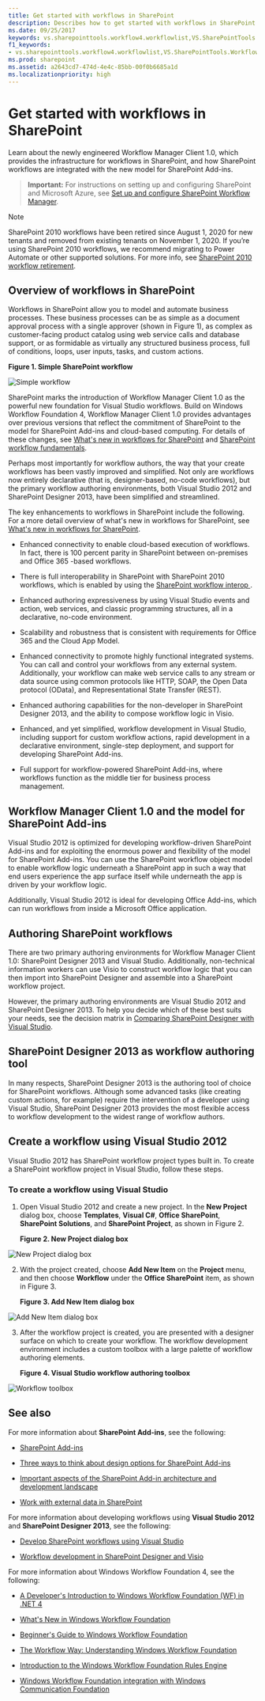 ```yaml
---
title: Get started with workflows in SharePoint
description: Describes how to get started with workflows in SharePoint and provides steps for creating a workflow using Visual Studio.
ms.date: 09/25/2017
keywords: vs.sharepointtools.workflow4.workflowlist,VS.SharePointTools.Workflow4.WorkflowName
f1_keywords:
- vs.sharepointtools.workflow4.workflowlist,VS.SharePointTools.Workflow4.WorkflowName
ms.prod: sharepoint
ms.assetid: a2643cd7-474d-4e4c-85bb-00f0b6685a1d
ms.localizationpriority: high
---
```



# Get started with workflows in SharePoint
Learn about the newly engineered Workflow Manager Client 1.0, which provides the infrastructure for workflows in SharePoint, and how SharePoint workflows are integrated with the new model for SharePoint Add-ins.
> **Important:**
> For instructions on setting up and configuring SharePoint and Microsoft Azure, see  [Set up and configure SharePoint Workflow Manager](set-up-and-configure-sharepoint-workflow-manager.md). 
  
> [!NOTE]
> SharePoint 2010 workflows have been retired since August 1, 2020 for new tenants and removed from existing tenants on November 1, 2020. If you’re using SharePoint 2010 workflows, we recommend migrating to Power Automate or other supported solutions. For more info, see [SharePoint 2010 workflow retirement](https://support.microsoft.com/office/sharepoint-2010-workflow-retirement-1ca3fff8-9985-410a-85aa-8120f626965f).
    

## Overview of workflows in SharePoint
<a name="overview"> </a>

Workflows in SharePoint allow you to model and automate business processes. These business processes can be as simple as a document approval process with a single approver (shown in Figure 1), as complex as customer-facing product catalog using web service calls and database support, or as formidable as virtually any structured business process, full of conditions, loops, user inputs, tasks, and custom actions.
  
    
    

**Figure 1. Simple SharePoint workflow**

  
    
    

  
    
    
![Simple workflow](../images/wfSimple.gif)
  
    
    

  
    
    
SharePoint marks the introduction of Workflow Manager Client 1.0 as the powerful new foundation for Visual Studio workflows. Build on Windows Workflow Foundation 4, Workflow Manager Client 1.0 provides advantages over previous versions that reflect the commitment of SharePoint to the model for SharePoint Add-ins and cloud-based computing. For details of these changes, see  [What's new in workflows for SharePoint](what-s-new-in-workflows-for-sharepoint.md) and [SharePoint workflow fundamentals](sharepoint-workflow-fundamentals.md).
  
    
    
Perhaps most importantly for workflow authors, the way that your create workflows has been vastly improved and simplified. Not only are workflows now entirely declarative (that is, designer-based, no-code workflows), but the primary workflow authoring environments, both Visual Studio 2012 and SharePoint Designer 2013, have been simplified and streamlined.
  
    
    
The key enhancements to workflows in SharePoint include the following. For a more detail overview of what's new in workflows for SharePoint, see  [What's new in workflows for SharePoint](what-s-new-in-workflows-for-sharepoint.md).
  
    
    

- Enhanced connectivity to enable cloud-based execution of workflows. In fact, there is 100 percent parity in SharePoint between on-premises and Office 365 -based workflows.
    
  
- There is full interoperability in SharePoint with SharePoint 2010 workflows, which is enabled by using the  [SharePoint workflow interop ](sharepoint-workflow-fundamentals.md#bkm_InteropBridge).
    
  
- Enhanced authoring expressiveness by using Visual Studio events and action, web services, and classic programming structures, all in a declarative, no-code environment.
    
  
- Scalability and robustness that is consistent with requirements for Office 365 and the Cloud App Model.
    
  
- Enhanced connectivity to promote highly functional integrated systems. You can call and control your workflows from any external system. Additionally, your workflow can make web service calls to any stream or data source using common protocols like HTTP, SOAP, the Open Data protocol (OData), and Representational State Transfer (REST).
    
  
- Enhanced authoring capabilities for the non-developer in SharePoint Designer 2013, and the ability to compose workflow logic in Visio.
    
  
- Enhanced, and yet simplified, workflow development in Visual Studio, including support for custom workflow actions, rapid development in a declarative environment, single-step deployment, and support for developing SharePoint Add-ins.
    
  
- Full support for workflow-powered SharePoint Add-ins, where workflows function as the middle tier for business process management.
    
  

## Workflow Manager Client 1.0 and the model for SharePoint Add-ins
<a name="bm_appModel"> </a>

Visual Studio 2012 is optimized for developing workflow-driven SharePoint Add-ins and for exploiting the enormous power and flexibility of the model for SharePoint Add-ins. You can use the SharePoint workflow object model to enable workflow logic underneath a SharePoint app in such a way that end users experience the app surface itself while underneath the app is driven by your workflow logic.
  
    
    
Additionally, Visual Studio 2012 is ideal for developing Office Add-ins, which can run workflows from inside a Microsoft Office application.
  
    
    

## Authoring SharePoint workflows
<a name="bm_authoringwf"> </a>

There are two primary authoring environments for Workflow Manager Client 1.0: SharePoint Designer 2013 and Visual Studio. Additionally, non-technical information workers can use Visio to construct workflow logic that you can then import into SharePoint Designer and assemble into a SharePoint workflow project.
  
    
    
However, the primary authoring environments are Visual Studio 2012 and SharePoint Designer 2013. To help you decide which of these best suits your needs, see the decision matrix in  [Comparing SharePoint Designer with Visual Studio](develop-sharepoint-workflows-using-visual-studio.md#comparing-sharepoint-designer-with-visual-studio).
  
    
    

## SharePoint Designer 2013 as workflow authoring tool
<a name="bm_spd"> </a>

In many respects, SharePoint Designer 2013 is the authoring tool of choice for SharePoint workflows. Although some advanced tasks (like creating custom actions, for example) require the intervention of a developer using Visual Studio, SharePoint Designer 2013 provides the most flexible access to workflow development to the widest range of workflow authors.
  
    
    

## Create a workflow using Visual Studio 2012
<a name="create"> </a>

Visual Studio 2012 has SharePoint workflow project types built in. To create a SharePoint workflow project in Visual Studio, follow these steps.
  
    
    

### To create a workflow using Visual Studio


1. Open Visual Studio 2012 and create a new project. In the **New Project** dialog box, choose **Templates**, **Visual C#**, **Office SharePoint**, **SharePoint Solutions**, and **SharePoint Project**, as shown in Figure 2.
    
   **Figure 2. New Project dialog box**

  

  ![New Project dialog box](../images/wfNewProject_b2.png)
  

  

  
2. With the project created, choose **Add New Item** on the **Project** menu, and then choose **Workflow** under the **Office SharePoint** item, as shown in Figure 3.
    
   **Figure 3. Add New Item dialog box**

  

  ![Add New Item dialog box](../images/wfAddNewItemDialog_b2.png)
  

  

  
3. After the workflow project is created, you are presented with a designer surface on which to create your workflow. The workflow development environment includes a custom toolbox with a large palette of workflow authoring elements.
    
   **Figure 4. Visual Studio workflow authoring toolbox**

  

  ![Workflow toolbox](../images/wfToolbox_b2.png)
  

  

  

## See also
<a name="information"> </a>

For more information about **SharePoint Add-ins**, see the following:
  
    
    

-  [SharePoint Add-ins](https://msdn.microsoft.com/library/cd1eda9e-8e54-4223-93a9-a6ea0d18df70%28Office.15%29.aspx)
    
  
-  [Three ways to think about design options for SharePoint Add-ins](https://msdn.microsoft.com/library/0942fdce-3227-496a-8873-399fc1dbb72c%28Office.15%29.aspx)
    
  
-  [Important aspects of the SharePoint Add-in architecture and development landscape](https://msdn.microsoft.com/library/ae96572b-8f06-4fd3-854f-fc312f7f2d88%28Office.15%29.aspx)
    
  
-  [Work with external data in SharePoint](https://msdn.microsoft.com/library/1534a5f4-1d83-45b4-9714-3a1995677d85%28Office.15%29.aspx)
    
  
For more information about developing workflows using **Visual Studio 2012** and **SharePoint Designer 2013**, see the following:
  
    
    

-  [Develop SharePoint workflows using Visual Studio](develop-sharepoint-workflows-using-visual-studio.md)
    
  
-  [Workflow development in SharePoint Designer and Visio](workflow-development-in-sharepoint-designer-and-visio.md)
    
  
For more information about Windows Workflow Foundation 4, see the following: 
  
    
    

-  [A Developer's Introduction to Windows Workflow Foundation (WF) in .NET 4](https://msdn.microsoft.com/library/ee342461.aspx)
    
  
-  [What's New in Windows Workflow Foundation](https://msdn.microsoft.com/library/dd489410%28v=vs.110%29.aspx)
    
  
-  [Beginner's Guide to Windows Workflow Foundation](https://msdn.microsoft.com/netframework/first-steps-with-wf.aspx)
    
  
-  [The Workflow Way: Understanding Windows Workflow Foundation](https://msdn.microsoft.com/library/dd851337.aspx)
    
  
-  [Introduction to the Windows Workflow Foundation Rules Engine](https://msdn.microsoft.com/library/dd554919.aspx)
    
  
-  [Windows Workflow Foundation integration with Windows Communication Foundation](https://msdn.microsoft.com/library/cc626077.aspx)
    
  

